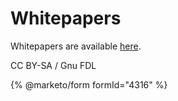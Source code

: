 # Whitepapers

Whitepapers are available [here](https://mariadb.com/resources/?datatype=null\&value=white-paper-contentType).

CC BY-SA / Gnu FDL

{% @marketo/form formId="4316" %}
